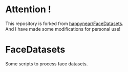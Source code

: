 # Attention !
This repository is forked from [happynear/FaceDatasets](https://github.com/happynear/FaceDatasets).  
And I have made some modifications for personal use!


# FaceDatasets
Some scripts to process face datasets.
